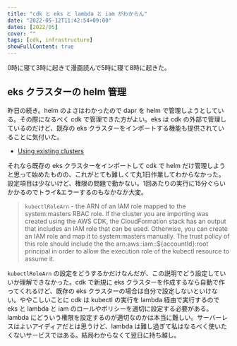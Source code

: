 ```yaml
---
title: "cdk と eks と lambda と iam がわからん"
date: "2022-05-12T11:42:54+09:00"
dates: [2022/05]
cover: ""
tags: [cdk, infrastructure]
showFullContent: true
---
```


0時に寝て3時に起きて漫画読んで5時に寝て8時に起きた。

## eks クラスターの helm 管理

昨日の続き。helm のよさはわかったので dapr を helm で管理しようとしている。その際になるべく cdk で管理できた方がよい。eks は cdk の外部で管理しているのだけど、既存の eks クラスターをインポートする機能も提供されていることに気付いた。

* [Using existing clusters](https://docs.aws.amazon.com/cdk/api/v2/docs/aws-cdk-lib.aws_eks-readme.html#using-existing-clusters)

それなら既存の eks クラスターをインポートして cdk で helm だけ管理しようと思って始めたものの、これがとても難しくて丸1日作業してわからなかった。設定項目は少ないけど、権限の問題で動かない。1回あたりの実行に15分ぐらいかかるのでトライ&エラーするのもなかなか大変。

> `kubectlRoleArn` - the ARN of an IAM role mapped to the system:masters RBAC role. If the cluster you are importing was created using the AWS CDK, the CloudFormation stack has an output that includes an IAM role that can be used. Otherwise, you can create an IAM role and map it to system:masters manually. The trust policy of this role should include the the arn:aws::iam::${accountId}:root principal in order to allow the execution role of the kubectl resource to assume it.

`kubectlRoleArn` の設定をどうするかだけなんだが、この説明でどう設定していいか理解できなかった。cdk で新規に eks クラスターを作成するなら自動で作ってくれるけど、既存の eks クラスターの場合は自分で設定しないといけない。ややこしいことに cdk は kubectl の実行を lambda 経由で実行するので eks と lambda と iam のロールやポリシーを適切に設定する必要がある。lambda にどういう権限を設定するのが適切なのかは本当に難しい。サーバーレスはよいアイディアだとは思うけど、lambda は難し過ぎて私はなるべく使いたくないサービスではある。結局わからなくて翌日に持ち越し。
